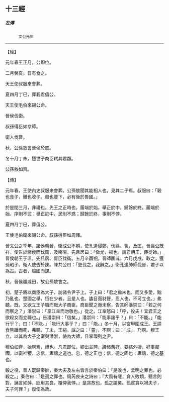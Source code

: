 

## 十三經

##### 左傳
　　　`文公元年`

* * *

【經】

元年春王正月，公即位。

二月癸亥，日有食之。

天王使叔服來會葬。

夏四月丁巳，葬我君僖公。

天王使毛伯來錫公命。

晉侯伐衛。

叔孫得臣如京師。

衛人伐晉。

秋，公孫敖會晉侯於戚。

冬十月丁未，楚世子商臣弒其君頵。

公孫敖如齊。

【傳】

元年春，王使內史叔服來會葬。公孫敖聞其能相人也，見其二子焉。叔服曰：「穀也食子，難也收子。穀也豐下，必有後於魯國。」

於是閏三月，非禮也。先王之正時也，履端於始，舉正於中，歸餘於終。履端於始，序則不愆；舉正於中，民則不惑；歸餘於終，事則不悖。

夏四月丁巳，葬僖公。

王使毛伯衛來賜公命。叔孫得臣如周拜。

晉文公之季年，諸侯朝晉。衛成公不朝，使孔達侵鄭，伐緜、訾，及匡。晉襄公既祥，使告於諸侯而伐衛，及南陽。先且居曰：「傚尤，禍也。請君朝王，臣從師。」晉侯朝王于溫，先且居、胥臣伐衛。五月辛酉朔，晉師圍戚。六月戊戌，取之，獲孫昭子。衛人使告於陳。陳共公曰：「更伐之，我辭之。」衛孔達帥師伐晉，君子以為古。古者，越國而謀。

秋，晉侯疆戚田，故公孫敖會之。

初，楚子將以商臣為大子，訪諸令尹子上。子上曰：「君之齒未也，而又多愛，黜乃亂也。楚國之舉，恆在少者。且是人也。蠭目而豺聲，忍人也，不可立也。」弗聽。既，又欲立王子職而黜大子商臣。商臣聞之而未察，告其師潘崇曰：「若之何而察之？」潘崇曰：「享江芈而勿敬也。」從之。江芈怒曰：「呼，役夫！宜君王之欲殺女而立職也。」告潘崇曰：「信矣。」潘崇曰：「能事諸乎？」曰：「不能。」「能行乎？」曰：「不能。」「能行大事乎？」曰：「能。」冬十月，以宮甲圍成王。王請食熊蹯而死，弗聽。丁未，王縊。諡之曰：「靈」，不瞑；曰：「成」，乃瞑。穆王立，以其為大子之室與潘崇，使為大師，且掌環列之尹。

穆伯如齊，始聘焉，禮也。凡君即位，卿出並聘，踐脩舊好，要結外授，好事鄰國，以衛社稷，忠信，卑讓之道也。忠，德之正也；信，德之固也；卑讓，德之基也。

殽之役，晉人既歸秦帥，秦大夫及左右皆言於秦伯曰：「是敗也，孟明之罪也，必殺之。」秦伯曰：「是孤之罪也。周芮良夫之詩曰；『大風有隧，貪人敗類，聽言則對，誦言如醉，匪用其良，覆俾我悖。』是貪故也，孤之謂矣。孤實貪以禍夫子，夫子何罪？」復使為政。

* * *

